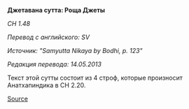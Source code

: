 **Джетавана сутта: Роща Джеты**

_СН 1\.48_

_Перевод с английского: SV_

_Источник: "Samyutta Nikaya by Bodhi, p\. 123"_

_Редакция перевода: 14\.05\.2013_

Текст этой сутты состоит из 4 строф, которые произносит Анатхапиндика в СН 2\.20\.

[Source](https://www\.theravada\.ru/Teaching/Canon/Suttanta/Texts/sn1_48\-jetavana\-sutta\-sv\.htm)